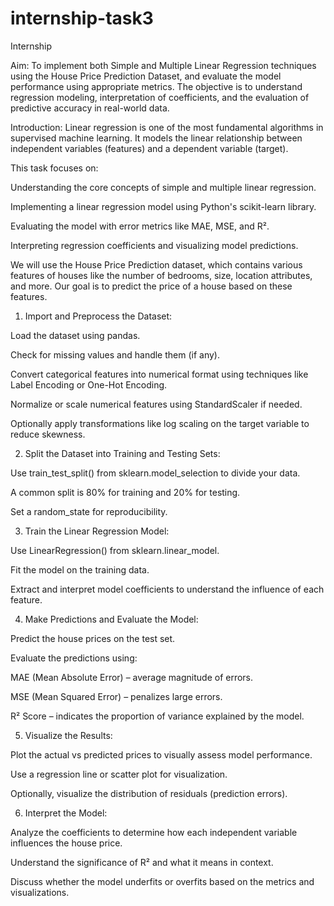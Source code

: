 # internship-task3
Internship

Aim:
To implement both Simple and Multiple Linear Regression techniques using the House Price Prediction Dataset, and evaluate the model performance using appropriate metrics. The objective is to understand regression modeling, interpretation of coefficients, and the evaluation of predictive accuracy in real-world data.

Introduction:
Linear regression is one of the most fundamental algorithms in supervised machine learning. It models the linear relationship between independent variables (features) and a dependent variable (target).

This task focuses on:

Understanding the core concepts of simple and multiple linear regression.

Implementing a linear regression model using Python's scikit-learn library.

Evaluating the model with error metrics like MAE, MSE, and R².

Interpreting regression coefficients and visualizing model predictions.

We will use the House Price Prediction dataset, which contains various features of houses like the number of bedrooms, size, location attributes, and more. Our goal is to predict the price of a house based on these features.


1. Import and Preprocess the Dataset:

Load the dataset using pandas.

Check for missing values and handle them (if any).

Convert categorical features into numerical format using techniques like Label Encoding or One-Hot Encoding.

Normalize or scale numerical features using StandardScaler if needed.

Optionally apply transformations like log scaling on the target variable to reduce skewness.

2. Split the Dataset into Training and Testing Sets:

Use train_test_split() from sklearn.model_selection to divide your data.

A common split is 80% for training and 20% for testing.

Set a random_state for reproducibility.

3. Train the Linear Regression Model:

Use LinearRegression() from sklearn.linear_model.

Fit the model on the training data.

Extract and interpret model coefficients to understand the influence of each feature.

4. Make Predictions and Evaluate the Model:

Predict the house prices on the test set.

Evaluate the predictions using:

MAE (Mean Absolute Error) – average magnitude of errors.

MSE (Mean Squared Error) – penalizes large errors.

R² Score – indicates the proportion of variance explained by the model.

5. Visualize the Results:

Plot the actual vs predicted prices to visually assess model performance.

Use a regression line or scatter plot for visualization.

Optionally, visualize the distribution of residuals (prediction errors).

6. Interpret the Model:

Analyze the coefficients to determine how each independent variable influences the house price.

Understand the significance of R² and what it means in context.

Discuss whether the model underfits or overfits based on the metrics and visualizations.
